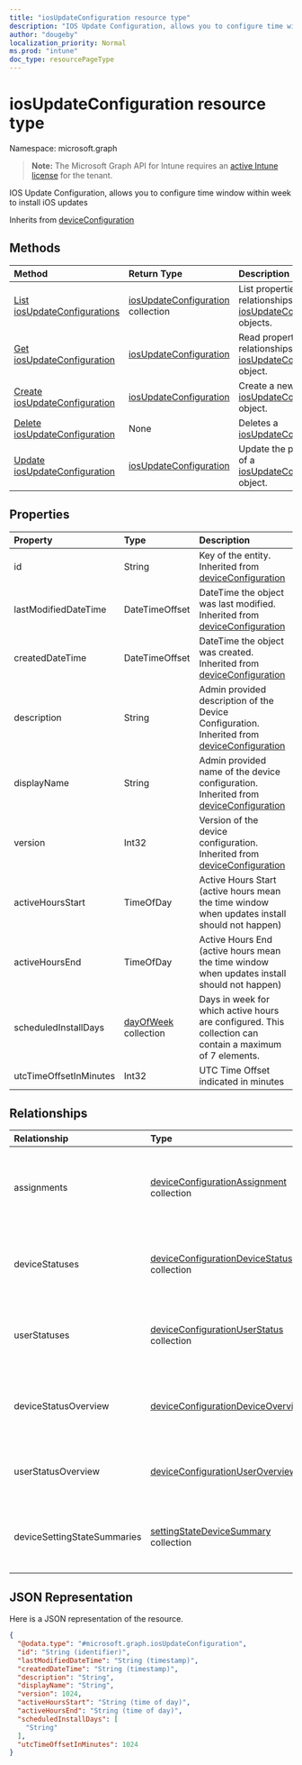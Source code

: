```yaml
---
title: "iosUpdateConfiguration resource type"
description: "IOS Update Configuration, allows you to configure time window within week to install iOS updates"
author: "dougeby"
localization_priority: Normal
ms.prod: "intune"
doc_type: resourcePageType
---
```


# iosUpdateConfiguration resource type

Namespace: microsoft.graph

> **Note:** The Microsoft Graph API for Intune requires an [active Intune license](https://go.microsoft.com/fwlink/?linkid=839381) for the tenant.

IOS Update Configuration, allows you to configure time window within week to install iOS updates


Inherits from [deviceConfiguration](../resources/intune-deviceconfig-deviceconfiguration.md)

## Methods
|Method|Return Type|Description|
|:---|:---|:---|
|[List iosUpdateConfigurations](../api/intune-deviceconfig-iosupdateconfiguration-list.md)|[iosUpdateConfiguration](../resources/intune-deviceconfig-iosupdateconfiguration.md) collection|List properties and relationships of the [iosUpdateConfiguration](../resources/intune-deviceconfig-iosupdateconfiguration.md) objects.|
|[Get iosUpdateConfiguration](../api/intune-deviceconfig-iosupdateconfiguration-get.md)|[iosUpdateConfiguration](../resources/intune-deviceconfig-iosupdateconfiguration.md)|Read properties and relationships of the [iosUpdateConfiguration](../resources/intune-deviceconfig-iosupdateconfiguration.md) object.|
|[Create iosUpdateConfiguration](../api/intune-deviceconfig-iosupdateconfiguration-create.md)|[iosUpdateConfiguration](../resources/intune-deviceconfig-iosupdateconfiguration.md)|Create a new [iosUpdateConfiguration](../resources/intune-deviceconfig-iosupdateconfiguration.md) object.|
|[Delete iosUpdateConfiguration](../api/intune-deviceconfig-iosupdateconfiguration-delete.md)|None|Deletes a [iosUpdateConfiguration](../resources/intune-deviceconfig-iosupdateconfiguration.md).|
|[Update iosUpdateConfiguration](../api/intune-deviceconfig-iosupdateconfiguration-update.md)|[iosUpdateConfiguration](../resources/intune-deviceconfig-iosupdateconfiguration.md)|Update the properties of a [iosUpdateConfiguration](../resources/intune-deviceconfig-iosupdateconfiguration.md) object.|

## Properties
|Property|Type|Description|
|:---|:---|:---|
|id|String|Key of the entity. Inherited from [deviceConfiguration](../resources/intune-deviceconfig-deviceconfiguration.md)|
|lastModifiedDateTime|DateTimeOffset|DateTime the object was last modified. Inherited from [deviceConfiguration](../resources/intune-deviceconfig-deviceconfiguration.md)|
|createdDateTime|DateTimeOffset|DateTime the object was created. Inherited from [deviceConfiguration](../resources/intune-deviceconfig-deviceconfiguration.md)|
|description|String|Admin provided description of the Device Configuration. Inherited from [deviceConfiguration](../resources/intune-deviceconfig-deviceconfiguration.md)|
|displayName|String|Admin provided name of the device configuration. Inherited from [deviceConfiguration](../resources/intune-deviceconfig-deviceconfiguration.md)|
|version|Int32|Version of the device configuration. Inherited from [deviceConfiguration](../resources/intune-deviceconfig-deviceconfiguration.md)|
|activeHoursStart|TimeOfDay|Active Hours Start (active hours mean the time window when updates install should not happen)|
|activeHoursEnd|TimeOfDay|Active Hours End (active hours mean the time window when updates install should not happen)|
|scheduledInstallDays|[dayOfWeek](../resources/intune-deviceconfig-dayofweek.md) collection|Days in week for which active hours are configured. This collection can contain a maximum of 7 elements.|
|utcTimeOffsetInMinutes|Int32|UTC Time Offset indicated in minutes|

## Relationships
|Relationship|Type|Description|
|:---|:---|:---|
|assignments|[deviceConfigurationAssignment](../resources/intune-deviceconfig-deviceconfigurationassignment.md) collection|The list of assignments for the device configuration profile. Inherited from [deviceConfiguration](../resources/intune-deviceconfig-deviceconfiguration.md)|
|deviceStatuses|[deviceConfigurationDeviceStatus](../resources/intune-deviceconfig-deviceconfigurationdevicestatus.md) collection|Device configuration installation status by device. Inherited from [deviceConfiguration](../resources/intune-deviceconfig-deviceconfiguration.md)|
|userStatuses|[deviceConfigurationUserStatus](../resources/intune-deviceconfig-deviceconfigurationuserstatus.md) collection|Device configuration installation status by user. Inherited from [deviceConfiguration](../resources/intune-deviceconfig-deviceconfiguration.md)|
|deviceStatusOverview|[deviceConfigurationDeviceOverview](../resources/intune-deviceconfig-deviceconfigurationdeviceoverview.md)|Device Configuration devices status overview Inherited from [deviceConfiguration](../resources/intune-deviceconfig-deviceconfiguration.md)|
|userStatusOverview|[deviceConfigurationUserOverview](../resources/intune-deviceconfig-deviceconfigurationuseroverview.md)|Device Configuration users status overview Inherited from [deviceConfiguration](../resources/intune-deviceconfig-deviceconfiguration.md)|
|deviceSettingStateSummaries|[settingStateDeviceSummary](../resources/intune-deviceconfig-settingstatedevicesummary.md) collection|Device Configuration Setting State Device Summary Inherited from [deviceConfiguration](../resources/intune-deviceconfig-deviceconfiguration.md)|

## JSON Representation
Here is a JSON representation of the resource.
<!-- {
  "blockType": "resource",
  "keyProperty": "id",
  "@odata.type": "microsoft.graph.iosUpdateConfiguration"
}
-->
``` json
{
  "@odata.type": "#microsoft.graph.iosUpdateConfiguration",
  "id": "String (identifier)",
  "lastModifiedDateTime": "String (timestamp)",
  "createdDateTime": "String (timestamp)",
  "description": "String",
  "displayName": "String",
  "version": 1024,
  "activeHoursStart": "String (time of day)",
  "activeHoursEnd": "String (time of day)",
  "scheduledInstallDays": [
    "String"
  ],
  "utcTimeOffsetInMinutes": 1024
}
```

<!-- {
  "type": "#page.annotation",
  "suppressions": [
     "Warning: /api-reference/v1.0/resources/intune-deviceconfig-iosupdateconfiguration.md/microsoft.graph.iosUpdateConfiguration/scheduledInstallDays:
     Inconsistent types between parameter (String) and table (Object)"
  ],
}
-->








